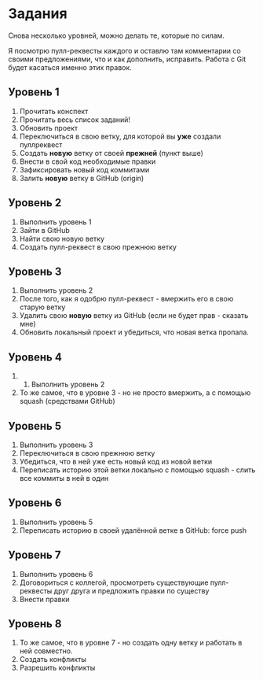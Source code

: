 # Задания

Снова несколько уровней, можно делать те, которые по силам.

Я посмотрю пулл-реквесты каждого и оставлю там комментарии
со своими предложениями, что и как дополнить, исправить.
Работа с Git будет касаться именно этих правок.

## Уровень 1
1. Прочитать конспект
1. Прочитать весь список заданий!
1. Обновить проект
1. Переключиться в свою ветку, для которой вы **уже** создали пуллреквест
1. Создать **новую** ветку от своей **прежней** (пункт выше) 
1. Внести в свой код необходимые правки
1. Зафиксировать новый код коммитами
1. Залить **новую** ветку в GitHub (origin)

## Уровень 2
1. Выполнить уровень 1
1. Зайти в GitHub
1. Найти свою новую ветку
1. Создать пулл-реквест в свою прежнюю ветку

## Уровень 3
1. Выполнить уровень 2
1. После того, как я одобрю пулл-реквест - вмержить его в свою старую ветку
1. Удалить свою **новую** ветку из GitHub (если не будет прав - сказать мне)
1. Обновить локальный проект и убедиться, что новая ветка пропала. 

## Уровень 4
1. 1. Выполнить уровень 2
1. То же самое, что в уровне 3 - но не просто вмержить, а с помощью squash (средствами GitHub)

## Уровень 5
1. Выполнить уровень 3
1. Переключиться в свою прежнюю ветку
1. Убедиться, что в ней уже есть новый код из новой ветки
1. Переписать историю этой ветки локально с помощью squash - слить все коммиты в ней в один

## Уровень 6
1. Выполнить уровень 5
1. Переписать историю в своей удалённой ветке в GitHub: force push

## Уровень 7
1. Выполнить уровень 6
1. Договориться с коллегой, просмотреть существующие пулл-реквесты друг друга и предложить правки по существу
1. Внести правки

## Уровень 8
1. То же самое, что в уровне 7 - но создать одну ветку и работать в ней совместно.
1. Создать конфликты
1. Разрешить конфликты
